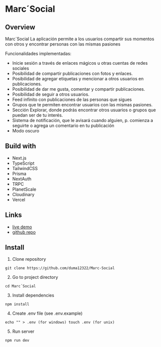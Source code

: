 # Marc´Social

## Overview

Marc´Social La aplicación permite a los usuarios compartir sus momentos con otros y encontrar personas con las mismas pasiones

Funcionalidades implementadas:
- Inicie sesión a través de enlaces mágicos u otras cuentas de redes sociales
- Posibilidad de compartir publicaciones con fotos y enlaces.
- Posibilidad de agregar etiquetas y mencionar a otros usuarios en publicaciones.
- Posibilidad de dar me gusta, comentar y compartir publicaciones.
- Posibilidad de seguir a otros usuarios.
- Feed infinito con publicaciones de las personas que sigues
- Grupos que te permiten encontrar usuarios con las mismas pasiones.
- Sección Explorar, donde podrás encontrar otros usuarios o grupos que puedan ser de tu interés.
- Sistema de notificación, que le avisará cuando alguien, p. comienza a seguirte o agrega un comentario en tu publicación
- Modo oscuro

## Build with

- Next.js
- TypeScript
- TailwindCSS
- Prisma
- NextAuth
- TRPC
- PlanetScale
- Cloudinary
- Vercel

## Links

- [live demo]()
- [github repo](https://github.com/duma12322/Marc-Social)


## Install

1. Clone repository
```
git clone https://github.com/duma12322/Marc-Social
```

2. Go to project directory
```
cd Marc´Social
```

3. Install dependencies
```
npm install
```

4. Create .env file (see .env.example)

```
echo "" > .env (for windows) touch .env (for unix)
```

5. Run server
```
npm run dev
```


